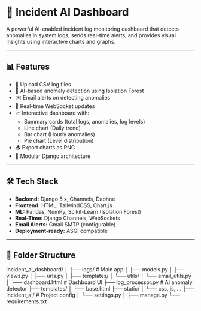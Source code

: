 # 🚨 Incident AI Dashboard

A powerful AI-enabled incident log monitoring dashboard that detects anomalies in system logs, sends real-time alerts, and provides visual insights using interactive charts and graphs.

---

## 📊 Features

- 📁 Upload CSV log files
- 🤖 AI-based anomaly detection using Isolation Forest
- ✉️ Email alerts on detecting anomalies
- 🔁 Real-time WebSocket updates
- 📈 Interactive dashboard with:
  - Summary cards (total logs, anomalies, log levels)
  - Line chart (Daily trend)
  - Bar chart (Hourly anomalies)
  - Pie chart (Level distribution)
- 📥 Export charts as PNG
- 🧩 Modular Django architecture

---

## 🛠️ Tech Stack

- **Backend:** Django 5.x, Channels, Daphne
- **Frontend:** HTML, TailwindCSS, Chart.js
- **ML:** Pandas, NumPy, Scikit-Learn (Isolation Forest)
- **Real-Time:** Django Channels, WebSockets
- **Email Alerts:** Gmail SMTP (configurable)
- **Deployment-ready:** ASGI compatible

---

## 📂 Folder Structure

incident_ai_dashboard/
│
├── logs/ # Main app
│ ├── models.py
│ ├── views.py
│ ├── urls.py
│ ├── templates/
│ └── utils/
│ └── email_utils.py
│
├── dashboard.html # Dashboard UI
├── log_processor.py # AI anomaly detector
├── templates/
│ └── base.html
├── static/
│ └── css, js, ...
├── incident_ai/ # Project config
│ └── settings.py
│
├── manage.py
└── requirements.txt

